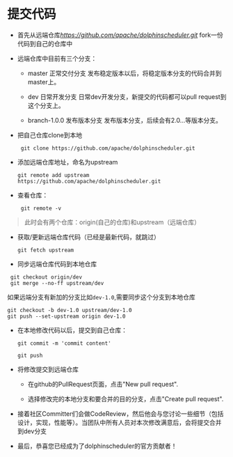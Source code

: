 # 提交代码

* 首先从远端仓库*https://github.com/apache/dolphinscheduler.git* fork一份代码到自己的仓库中

* 远端仓库中目前有三个分支：
    * master 正常交付分支
	   发布稳定版本以后，将稳定版本分支的代码合并到master上。
    
	* dev    日常开发分支
	   日常dev开发分支，新提交的代码都可以pull request到这个分支上。
	   
    * branch-1.0.0 发布版本分支
	   发布版本分支，后续会有2.0...等版本分支。

* 把自己仓库clone到本地
  
    ` git clone https://github.com/apache/dolphinscheduler.git`

*  添加远端仓库地址，命名为upstream

    ` git remote add upstream https://github.com/apache/dolphinscheduler.git `

*  查看仓库：

    ` git remote -v`

> 此时会有两个仓库：origin(自己的仓库)和upstream（远端仓库）

*  获取/更新远端仓库代码（已经是最新代码，就跳过）
  
    ` git fetch upstream `


* 同步远端仓库代码到本地仓库

```
 git checkout origin/dev
 git merge --no-ff upstream/dev
```

如果远端分支有新加的分支比如`dev-1.0`,需要同步这个分支到本地仓库

```
git checkout -b dev-1.0 upstream/dev-1.0
git push --set-upstream origin dev-1.0
```

* 在本地修改代码以后，提交到自己仓库：
  
    `git commit -m 'commit content'`
    
    `git push`

* 将修改提交到远端仓库

	* 在github的PullRequest页面，点击"New pull request".
	 
	* 选择修改完的本地分支和要合并的目的分支，点击"Create pull request".
	
* 接着社区Committer们会做CodeReview，然后他会与您讨论一些细节（包括设计，实现，性能等）。当团队中所有人员对本次修改满意后，会将提交合并到dev分支

* 最后，恭喜您已经成为了dolphinscheduler的官方贡献者！
